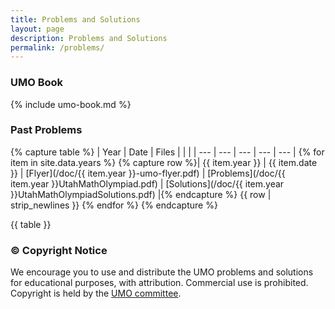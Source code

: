 ```yaml
---
title: Problems and Solutions
layout: page
description: Problems and Solutions
permalink: /problems/
---
```


### UMO Book

{% include umo-book.md %}

### Past Problems

{% capture table %}
| Year | Date | Files |  |  |
| --- | --- | --- | --- | --- |
{% for item in site.data.years %} {% capture row %}| {{ item.year }} | {{ item.date }} | [Flyer](/doc/{{ item.year }}-umo-flyer.pdf) | [Problems](/doc/{{ item.year }}UtahMathOlympiad.pdf) | [Solutions](/doc/{{ item.year }}UtahMathOlympiadSolutions.pdf) |{% endcapture %} {{ row | strip_newlines }}
{% endfor %}
{% endcapture %}

{{ table }}

<!--
Helpful for debugging:
```
{{ table }}
```
-->

### © Copyright Notice

We encourage you to use and distribute the UMO problems and solutions for educational purposes, with attribution. Commercial use is prohibited.
Copyright is held by the [UMO committee](../about).
